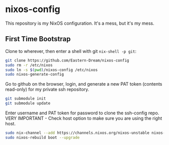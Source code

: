 # nixos-config
This repository is my NixOS configuration. It's a mess, but it's my mess.

## First Time Bootstrap
Clone to wherever, then enter a shell with git `nix-shell -p git`:

```sh
git clone https://github.com/Eastern-Dream/nixos-config
sudo rm -r /etc/nixos
sudo ln -s $(pwd)/nixos-config /etc/nixos
sudo nixos-generate-config
```
Go to github on the browser, login, and generate a new PAT token (contents read-only) for my private ssh repository.
```sh
git submodule init
git submodule update
```
Enter username and PAT token for password to clone the ssh-config repo.
VERY IMPORTANT - Check host option to make sure you are using the right host.
```sh
sudo nix-channel --add https://channels.nixos.org/nixos-unstable nixos-unstable
sudo nixos-rebuild boot --upgrade
```
